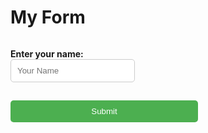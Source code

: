 # My Form

<div style="display: flex; flex-direction: column; max-width: 300px;">

  **Enter your name:**
  <input type="text" style="padding: 10px; margin-bottom: 15px; border: 1px solid #ccc; border-radius: 5px;" placeholder="Your Name">

  <button style="padding: 10px; background-color: #4CAF50; color: white; border: none; border-radius: 5px; cursor: pointer;">
    Submit
  </button>

</div>
